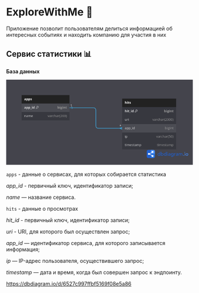 # ExploreWithMe :dizzy:

Приложение позволит пользователям делиться информацией об интересных событиях и находить компанию для участия в них

## Сервис статистики :bar_chart:

**База данных**

![alt text](statDB.png )

`apps` - данные о сервисах, для которых собирается статистика

_app_id_ - первичный ключ, идентификатор записи;

_name_ — название сервиса.

`hits` - данные о просмотрах

_hit_id_ -  первичный ключ, идентификатор записи;

_uri_ - URI, для которого был осуществлен запрос;

_app_id_ — идентификатор сервиса, для которого записывается информация;

_ip_ — IP-адрес пользователя, осуществившего запрос;

_timestamp_ — дата и время, когда был совершен запрос к эндпоинту.

https://dbdiagram.io/d/6527c997ffbf5169f08e5a86